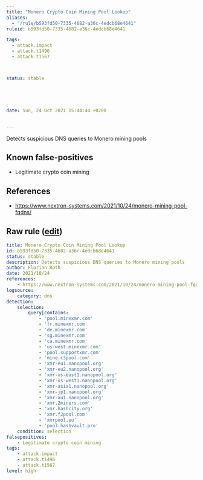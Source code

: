 ```yaml
---
title: "Monero Crypto Coin Mining Pool Lookup"
aliases:
  - "/rule/b593fd50-7335-4682-a36c-4edcb68e4641"
ruleid: b593fd50-7335-4682-a36c-4edcb68e4641

tags:
  - attack.impact
  - attack.t1496
  - attack.t1567



status: stable





date: Sun, 24 Oct 2021 15:44:44 +0200


---
```


Detects suspicious DNS queries to Monero mining pools

<!--more-->


## Known false-positives

* Legitimate crypto coin mining



## References

* https://www.nextron-systems.com/2021/10/24/monero-mining-pool-fqdns/


## Raw rule ([edit](https://github.com/SigmaHQ/sigma/edit/master/rules/network/net_pua_cryptocoin_mining_xmr.yml))
```yaml
title: Monero Crypto Coin Mining Pool Lookup
id: b593fd50-7335-4682-a36c-4edcb68e4641
status: stable
description: Detects suspicious DNS queries to Monero mining pools
author: Florian Roth
date: 2021/10/24
references:
    - https://www.nextron-systems.com/2021/10/24/monero-mining-pool-fqdns/
logsource:
    category: dns
detection:
    selection:
        query|contains:
            - 'pool.minexmr.com'
            - 'fr.minexmr.com'
            - 'de.minexmr.com'
            - 'sg.minexmr.com'
            - 'ca.minexmr.com'
            - 'us-west.minexmr.com'
            - 'pool.supportxmr.com'
            - 'mine.c3pool.com'
            - 'xmr-eu1.nanopool.org'
            - 'xmr-eu2.nanopool.org'
            - 'xmr-us-east1.nanopool.org'
            - 'xmr-us-west1.nanopool.org'
            - 'xmr-asia1.nanopool.org'
            - 'xmr-jp1.nanopool.org'
            - 'xmr-au1.nanopool.org'
            - 'xmr.2miners.com'
            - 'xmr.hashcity.org'
            - 'xmr.f2pool.com'
            - 'xmrpool.eu'
            - 'pool.hashvault.pro'
    condition: selection
falsepositives:
    - Legitimate crypto coin mining
tags:
    - attack.impact
    - attack.t1496
    - attack.t1567
level: high

```
